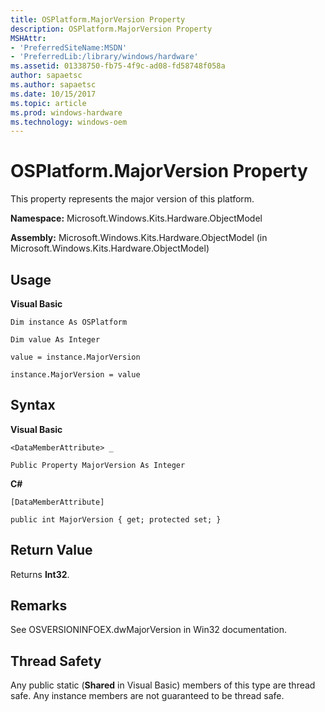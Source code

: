 ```yaml
---
title: OSPlatform.MajorVersion Property
description: OSPlatform.MajorVersion Property
MSHAttr:
- 'PreferredSiteName:MSDN'
- 'PreferredLib:/library/windows/hardware'
ms.assetid: 01338750-fb75-4f9c-ad08-fd58748f058a
author: sapaetsc
ms.author: sapaetsc
ms.date: 10/15/2017
ms.topic: article
ms.prod: windows-hardware
ms.technology: windows-oem
---
```


# OSPlatform.MajorVersion Property


This property represents the major version of this platform.

**Namespace:** Microsoft.Windows.Kits.Hardware.ObjectModel

**Assembly:** Microsoft.Windows.Kits.Hardware.ObjectModel (in Microsoft.Windows.Kits.Hardware.ObjectModel)

## <span id="Usage"></span><span id="usage"></span><span id="USAGE"></span>Usage


**Visual Basic**

`Dim instance As OSPlatform`

`Dim value As Integer`

`value = instance.MajorVersion`

`instance.MajorVersion = value`

## <span id="Syntax"></span><span id="syntax"></span><span id="SYNTAX"></span>Syntax


**Visual Basic**

`<DataMemberAttribute> _`

`Public Property MajorVersion As Integer`

**C#**

`[DataMemberAttribute]`

`public int MajorVersion { get; protected set; }`

## <span id="Return_Value"></span><span id="return_value"></span><span id="RETURN_VALUE"></span>Return Value


Returns **Int32**.

## <span id="Remarks"></span><span id="remarks"></span><span id="REMARKS"></span>Remarks


See OSVERSIONINFOEX.dwMajorVersion in Win32 documentation.

## <span id="Thread_Safety"></span><span id="thread_safety"></span><span id="THREAD_SAFETY"></span>Thread Safety


Any public static (**Shared** in Visual Basic) members of this type are thread safe. Any instance members are not guaranteed to be thread safe.

 

 






